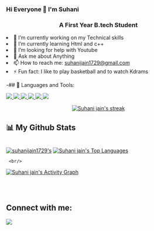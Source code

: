 ### Hi Everyone 👋  I'm Suhani
<h3 align="center">A First Year B.tech Student</h3


- 🔭 I’m currently working on my Technical skills
- 🌱 I’m currently learning Html and c++
- 🤔 I’m looking for help with Youtube
- 💬 Ask me about Anything
- 📫 How to reach me: suhanijain1729@gmail.com
- ⚡ Fun fact: I like to play basketball and to watch Kdrams
 
 
-## 🚀 Languages and Tools:
<p align="left">
 <a href="https://developer.mozilla.org/en-US/docs/Web/JavaScript" target="_blank"> <img src="https://img.icons8.com/color/48/000000/javascript.png"/> </a> 
    <a href="https://www.w3.org/html/" target="_blank"> <img src="https://img.icons8.com/color/48/000000/html-5.png"/> </a> 
    <a href="https://www.w3schools.com/css/" target="_blank"> <img src="https://img.icons8.com/color/48/000000/css3.png"/> </a> 
    <a href="https://getbootstrap.com" target="_blank"> <img src="https://img.icons8.com/color/48/000000/bootstrap.png"/> </a> 
    <a href="https://www.python.org" target="_blank"> <img src="https://img.icons8.com/color/48/000000/python.png"/> </a> 
    <a href="https://git-scm.com/" target="_blank"> <img src="https://img.icons8.com/color/48/000000/git.png"/> </a>
 </p>

<p align="center">
    <a href="https://github.com/suhanijain1729/github-readme-streak-stats">
        <img title="🔥 Get streak stats for your profile at git.io/streak-stats" alt="Suhani jain's streak" src="https://github-readme-streak-stats.herokuapp.com/?user=Suhanijain1729&theme=black-ice&hide_border=true&stroke=0000&background=060A0CD0"/>
    </a>
</p>

## 📊 My Github Stats

  <br/>
    <a href="https://github.com/Suhanijain1729/github-readme-stats"><img alt=suhanijain1729's Github Stats" src="https://github-readme-stats.vercel.app/api?username=Suhanijain1729&show_icons=true&count_private=true&theme=react&hide_border=true&bg_color=0D1117" /></a>
  <a href="https://github.com/Suhanijain1729/github-readme-stats"><img alt="Suhani jain's Top Languages" src="https://github-readme-stats.vercel.app/api/top-langs/?username=Suhanijain1729&langs_count=8&count_private=true&layout=compact&theme=react&hide_border=true&bg_color=0D1117" /></a>
  <br/>

     <br/>


<a href="https://github.com/Suhanijain1729/github-readme-activity-graph"><img alt="Suhani jain's Activity Graph" src="https://activity-graph.herokuapp.com/graph?username=Suhanijain1729&bg_color=0D1117&color=5BCDEC&line=5BCDEC&point=FFFFFF&hide_border=true" /></a>

<br/>
<br/>

## Connect with me:
<p align="left">
     <a href = "https://www.instagram.com/jainsuhani._/"><img src="https://img.icons8.com/fluent/48/000000/instagram-new.png"/></a>
     
     
 
     


